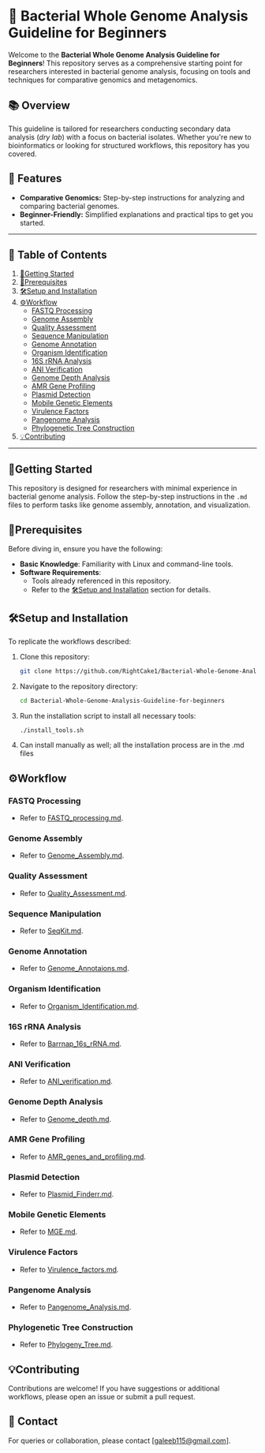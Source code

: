 # 🧬 Bacterial Whole Genome Analysis Guideline for Beginners

Welcome to the **Bacterial Whole Genome Analysis Guideline for Beginners**! This repository serves as a comprehensive starting point for researchers interested in bacterial genome analysis, focusing on tools and techniques for comparative genomics and metagenomics.

## 📚 Overview
This guideline is tailored for researchers conducting secondary data analysis (*dry lab*) with a focus on bacterial isolates. Whether you're new to bioinformatics or looking for structured workflows, this repository has you covered.

## 🎯 Features
- **Comparative Genomics:** Step-by-step instructions for analyzing and comparing bacterial genomes.
- **Beginner-Friendly:** Simplified explanations and practical tips to get you started.

---

## 📖 Table of Contents
1. [🏃Getting Started](#getting-started)
2. [📜Prerequisites](#prerequisites)
3. [🛠️Setup and Installation](#setup-and-installation)
4. [⚙️Workflow](#workflow)
    - [FASTQ Processing](#fastq-processing)
    - [Genome Assembly](#genome-assembly)
    - [Quality Assessment](#quality-assessment)
    - [Sequence Manipulation](#sequence-manipulation)
    - [Genome Annotation](#genome-annotation)
    - [Organism Identification](#organism-identification)
    - [16S rRNA Analysis](#16s-rrna-analysis)
    - [ANI Verification](#ani-verification)
    - [Genome Depth Analysis](#genome-depth-analysis)
    - [AMR Gene Profiling](#amr-gene-profiling)
    - [Plasmid Detection](#plasmid-detection)
    - [Mobile Genetic Elements](#mobile-genetic-elements)
    - [Virulence Factors](#virulence-factors)
    - [Pangenome Analysis](#pangenome-analysis)
    - [Phylogenetic Tree Construction](#phylogenetic-tree-construction)
5. [💡Contributing](#contributing)

---

## 🏃Getting Started
This repository is designed for researchers with minimal experience in bacterial genome analysis. Follow the step-by-step instructions in the `.md` files to perform tasks like genome assembly, annotation, and visualization.

## 📜Prerequisites
Before diving in, ensure you have the following:
- **Basic Knowledge**: Familiarity with Linux and command-line tools.
- **Software Requirements**:
  - Tools already referenced in this repository.
  - Refer to the [🛠️Setup and Installation](#setup-and-installation) section for details.

## 🛠️Setup and Installation
To replicate the workflows described:
1. Clone this repository:
   ```bash
   git clone https://github.com/RightCake1/Bacterial-Whole-Genome-Analysis-Guideline-for-beginners.git
   ```
2. Navigate to the repository directory:
   ```bash
   cd Bacterial-Whole-Genome-Analysis-Guideline-for-beginners
   ```
3. Run the installation script to install all necessary tools:
   ```bash
   ./install_tools.sh
   ```
4. Can install manually as well; all the installation process are in the .md files

## ⚙️Workflow

### FASTQ Processing
- Refer to [FASTQ_processing.md](FASTQ_to_FASTA/FASTQ_processing.md).

### Genome Assembly
- Refer to [Genome_Assembly.md](FASTQ_to_FASTA/0Genome_Assembly.md).

### Quality Assessment
- Refer to [Quality_Assessment.md](FASTQ_to_FASTA/Quality_Assessment.md).

### Sequence Manipulation
- Refer to [SeqKit.md](FASTQ_to_FASTA/SeqKit.md).

### Genome Annotation
- Refer to [Genome_Annotaions.md](Annotations/Genome_Annotaions.md).

### Organism Identification
- Refer to [Organism_Identification.md](Identification/Organism_Identification.md).

### 16S rRNA Analysis
- Refer to [Barrnap_16s_rRNA.md](Identification/Barrnap_16s_rRNA.md).

### ANI Verification
- Refer to [ANI_verification.md](Identification/ANI_verification.md).

### Genome Depth Analysis
- Refer to [Genome_depth.md](Annotations/Genome_depth.md).

### AMR Gene Profiling
- Refer to [AMR_genes_and_profiling.md](AMR_Virulence/AMR_genes_and_profiling.md).

### Plasmid Detection
- Refer to [Plasmid_Finderr.md](Mobile_genetic_elements/Plasmid_Finderr.md).

### Mobile Genetic Elements
- Refer to [MGE.md](Mobile_genetic_elements/MGE.md).

### Virulence Factors
- Refer to [Virulence_factors.md](AMR_Virulence/Virulence_factors.md).

### Pangenome Analysis
- Refer to [Pangenome_Analysis.md](Pangenome_Phylogenetics/Pangenome_Analysis.md).

### Phylogenetic Tree Construction
- Refer to [Phylogeny_Tree.md](Pangenome_Phylogenetics/Phylogeny_Tree.md).

## 💡Contributing
Contributions are welcome! If you have suggestions or additional workflows, please open an issue or submit a pull request.
## 📩 Contact
For queries or collaboration, please contact [galeeb115@gmail.com].
